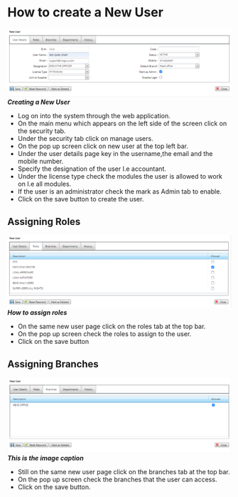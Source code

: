 # How to create a New User
![How to create a new user on the mfiexpert system](./images/New_User.png "New User")
***Creating a New User***

- Log on into the system through the web application.
- On the main menu which appears on the left side of the screen click on the security tab.
- Under the security tab click on manage users.
- On the pop up screen click on new user at the top left bar.
- Under the user details page key in the username,the email and the mobile number.
- Specify the designation of the user I.e accountant.
- Under the license type check the modules the user is allowed to work on I.e all modules.
- If the user is an administrator check the mark as Admin tab to enable.
- Click on the save button to create the user.

 ## Assigning Roles
 ![How to assign User Roles on mfiexpert system](./images/Assigning_Roles.png "Assigning Roles")
***How to assign roles***

- On the same new user page click on the roles tab at the top bar.
- On the pop up screen check the roles to assign to the user.
- Click on the save button
 ## Assigning Branches
 ![How to assign branches to a new user](./images/Assigning_Branches_to_a_new_user.png "This is the hover text")
***This is the image caption***

 - Still on the same new user page click on the branches tab at the top bar.
- On the pop up screen check the branches that the user can access.
- Click on the save button.

